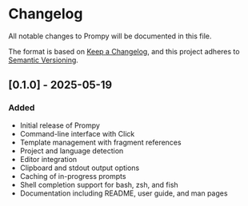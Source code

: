 # Changelog

All notable changes to Prompy will be documented in this file.

The format is based on [Keep a Changelog](https://keepachangelog.com/en/1.0.0/),
and this project adheres to [Semantic Versioning](https://semver.org/spec/v2.0.0.html).

## [0.1.0] - 2025-05-19

### Added
- Initial release of Prompy
- Command-line interface with Click
- Template management with fragment references
- Project and language detection
- Editor integration
- Clipboard and stdout output options
- Caching of in-progress prompts
- Shell completion support for bash, zsh, and fish
- Documentation including README, user guide, and man pages
